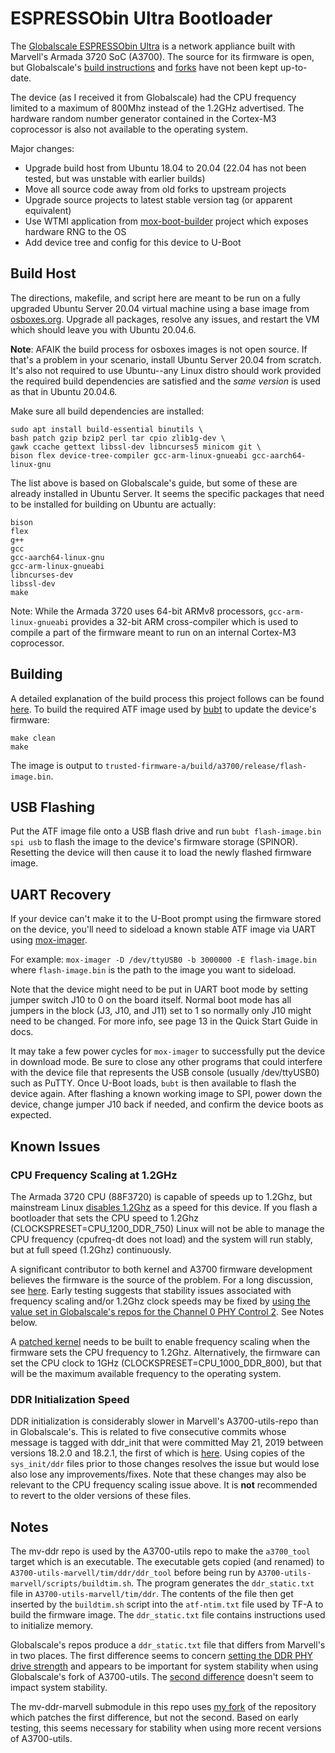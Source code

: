 # ESPRESSObin Ultra Bootloader

The [Globalscale ESPRESSObin Ultra](https://globalscaletechnologies.com/product/espressobin-ultra/) is a network appliance built with Marvell's Armada 3720 SoC (A3700). The source for its firmware is open, but Globalscale's [build instructions](https://espressobin.net/espressobin-ultra-build-instruction/) and [forks](https://github.com/globalscaletechnologies) have not been kept up-to-date.

The device (as I received it from Globalscale) had the CPU frequency limited to a maximum of 800Mhz instead of the 1.2GHz advertised. The hardware random number generator contained in the Cortex-M3 coprocessor is also not available to the operating system.

Major changes:

* Upgrade build host from Ubuntu 18.04 to 20.04 (22.04 has not been tested, but was unstable with earlier builds)
* Move all source code away from old forks to upstream projects
* Upgrade source projects to latest stable version tag (or apparent equivalent)
* Use WTMI application from [mox-boot-builder](https://gitlab.nic.cz/turris/mox-boot-builder) project which exposes hardware RNG to the OS
* Add device tree and config for this device to U-Boot

## Build Host

The directions, makefile, and script here are meant to be run on a fully upgraded Ubuntu Server 20.04 virtual machine using a base image from [osboxes.org](https://www.osboxes.org/ubuntu-server/#ubuntu-server-20-04-4-vbox). Upgrade all packages, resolve any issues, and restart the VM which should leave you with Ubuntu 20.04.6.

__Note__: AFAIK the build process for osboxes images is not open source. If that's a problem in your scenario, install Ubuntu Server 20.04 from scratch. It's also not required to use Ubuntu--any Linux distro should work provided the required build dependencies are satisfied and the _same version_ is used as that in Ubuntu 20.04.6.

Make sure all build dependencies are installed:
```
sudo apt install build-essential binutils \
bash patch gzip bzip2 perl tar cpio zlib1g-dev \
gawk ccache gettext libssl-dev libncurses5 minicom git \
bison flex device-tree-compiler gcc-arm-linux-gnueabi gcc-aarch64-linux-gnu
```
The list above is based on Globalscale's guide, but some of these are already installed in Ubuntu Server. It seems the specific packages that need to be installed for building on Ubuntu are actually:

```
bison
flex
g++
gcc
gcc-aarch64-linux-gnu
gcc-arm-linux-gnueabi
libncurses-dev
libssl-dev
make
```

Note: While the Armada 3720 uses 64-bit ARMv8 processors, `gcc-arm-linux-gnueabi` provides a 32-bit ARM cross-compiler which is used to compile a part of the firmware meant to run on an internal Cortex-M3 coprocessor.

## Building
A detailed explanation of the build process this project follows can be found [here](https://trustedfirmware-a.readthedocs.io/en/v2.10/plat/marvell/armada/build.html). To build the required ATF image used by [bubt](https://source.denx.de/u-boot/u-boot/-/blob/master/doc/mvebu/cmd/bubt.txt) to update the device's firmware:
```
make clean
make
```
The image is output to `trusted-firmware-a/build/a3700/release/flash-image.bin`.

## USB Flashing
Put the ATF image file onto a USB flash drive and run `bubt flash-image.bin spi usb` to flash the image to the device's firmware storage (SPINOR). Resetting the device will then cause it to load the newly flashed firmware image.

## UART Recovery
If your device can't make it to the U-Boot prompt using the firmware stored on the device, you'll need to sideload a known stable ATF image via UART using [mox-imager](https://gitlab.nic.cz/turris/mox-imager).

For example: `mox-imager -D /dev/ttyUSB0 -b 3000000 -E flash-image.bin` where `flash-image.bin` is the path to the image you want to sideload.

Note that the device might need to be put in UART boot mode by setting jumper switch J10 to 0 on the board itself. Normal boot mode has all jumpers in the block (J3, J10, and J11) set to 1 so normally only J10 might need to be changed. For more info, see page 13 in the Quick Start Guide in docs.

It may take a few power cycles for `mox-imager` to successfully put the device in download mode. Be sure to close any other programs that could interfere with the device file that represents the USB console (usually /dev/ttyUSB0) such as PuTTY. Once U-Boot loads, `bubt` is then available to flash the device again. After flashing a known working image to SPI, power down the device, change jumper J10 back if needed, and confirm the device boots as expected.

## Known Issues

### CPU Frequency Scaling at 1.2GHz
The Armada 3720 CPU (88F3720) is capable of speeds up to 1.2Ghz, but mainstream Linux [disables 1.2Ghz](https://github.com/torvalds/linux/commit/484f2b7c61b9ae58cc00c5127bcbcd9177af8dfe) as a speed for this device. If you flash a bootloader that sets the CPU speed to 1.2Ghz (CLOCKSPRESET=CPU_1200_DDR_750) Linux will not be able to manage the CPU frequency (cpufreq-dt does not load) and the system will run stably, but at full speed (1.2Ghz) continuously.

A significant contributor to both kernel and A3700 firmware development believes the firmware is the source of the problem. For a long discussion, see [here](https://github.com/MarvellEmbeddedProcessors/linux-marvell/issues/20). Early testing suggests that stability issues associated with frequency scaling and/or 1.2Ghz clock speeds may be fixed by [using the value set in Globalscale's repos for the Channel 0 PHY Control 2](https://github.com/globalscaletechnologies/A3700-utils-marvell/commit/feced21c4c343428eab2f99cc9c78028bb961690). See Notes below.

A [patched kernel](https://github.com/bschnei/linux-ebu/blob/cpufreq/cpufreq.patch) needs to be built to enable frequency scaling when the firmware sets the CPU frequency to 1.2Ghz. Alternatively, the firmware can set the CPU clock to 1GHz (CLOCKSPRESET=CPU_1000_DDR_800), but that will be the maximum available frequency to the operating system.

### DDR Initialization Speed
DDR initialization is considerably slower in Marvell's A3700-utils-repo than in Globalscale's. This is related to five consecutive commits whose message is tagged with ddr_init that were committed May 21, 2019 between versions 18.2.0 and 18.2.1, the first of which is [here](https://github.com/MarvellEmbeddedProcessors/A3700-utils-marvell/commit/4d785e3ec35daf77d85c0f26e91388afcca0d478). Using copies of the `sys_init/ddr` files prior to those changes resolves the issue but would lose also lose any improvements/fixes. Note that these changes may also be relevant to the CPU frequency scaling issue above. It is __not__ recommended to revert to the older versions of these files. 

## Notes
The mv-ddr repo is used by the A3700-utils repo to make the `a3700_tool` target which is an executable. The executable gets copied (and renamed) to `A3700-utils-marvell/tim/ddr/ddr_tool` before being run by `A3700-utils-marvell/scripts/buildtim.sh`. The program generates the `ddr_static.txt` file in `A3700-utils-marvell/tim/ddr`. The contents of the file then get inserted by the `buildtim.sh` script into the `atf-ntim.txt` file used by TF-A to build the firmware image. The `ddr_static.txt` file contains instructions used to initialize memory.

Globalscale's repos produce a `ddr_static.txt` file that differs from Marvell's in two places. The first difference seems to concern [setting the DDR PHY drive strength](https://github.com/globalscaletechnologies/A3700-utils-marvell/commit/feced21c4c343428eab2f99cc9c78028bb961690) and appears to be important for system stability when using Globalscale's fork of A3700-utils. The [second difference](https://github.com/MarvellEmbeddedProcessors/mv-ddr-marvell/commit/4208ad5f2d1cee6125d3047ea1aac90a051e3d16) doesn't seem to impact system stability.

The mv-ddr-marvell submodule in this repo uses [my fork](https://github.com/bschnei/mv-ddr-marvell) of the repository which patches the first difference, but not the second. Based on early testing, this seems necessary for stability when using more recent versions of A3700-utils.